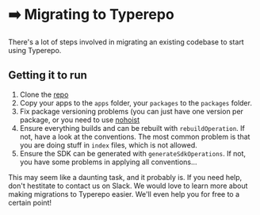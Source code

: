 # ➡️ Migrating to Typerepo

There's a lot of steps involved in migrating an existing codebase to start using Typerepo.

## Getting it to run

1. Clone the [repo](https://github.com/CodeFromAnywhere/typerepo)
2. Copy your apps to the `apps` folder, your `packages` to the `packages` folder.
3. Fix package versioning problems (you can just have one version per package, or you need to use [nohoist](https://classic.yarnpkg.com/blog/2018/02/15/nohoist/])
4. Ensure everything builds and can be rebuilt with `rebuildOperation`. If not, have a look at the conventions. The most common problem is that you are doing stuff in `index` files, which is not allowed.
5. Ensure the SDK can be generated with `generateSdkOperations`. If not, you have some problems in applying all conventions...

This may seem like a daunting task, and it probably is. If you need help, don't hestitate to contact us on Slack. We would love to learn more about making migrations to Typerepo easier. We'll even help you for free to a certain point!
